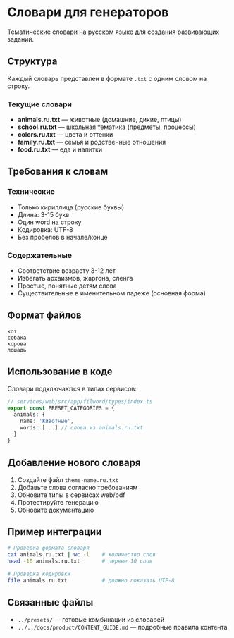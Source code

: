 # Словари для генераторов

Тематические словари на русском языке для создания развивающих заданий.

## Структура

Каждый словарь представлен в формате `.txt` с одним словом на строку.

### Текущие словари
- **animals.ru.txt** — животные (домашние, дикие, птицы)
- **school.ru.txt** — школьная тематика (предметы, процессы)  
- **colors.ru.txt** — цвета и оттенки
- **family.ru.txt** — семья и родственные отношения
- **food.ru.txt** — еда и напитки

## Требования к словам

### Технические
- Только кириллица (русские буквы)
- Длина: 3-15 букв
- Один word на строку
- Кодировка: UTF-8
- Без пробелов в начале/конце

### Содержательные  
- Соответствие возрасту 3-12 лет
- Избегать архаизмов, жаргона, сленга
- Простые, понятные детям слова
- Существительные в именительном падеже (основная форма)

## Формат файлов

```
кот
собака
корова
лошадь
```

## Использование в коде

Словари подключаются в типах сервисов:

```typescript
// services/web/src/app/filword/types/index.ts
export const PRESET_CATEGORIES = {
  animals: {
    name: 'Животные', 
    words: [...] // слова из animals.ru.txt
  }
}
```

## Добавление нового словаря

1. Создайте файл `theme-name.ru.txt`
2. Добавьте слова согласно требованиям
3. Обновите типы в сервисах web/pdf  
4. Протестируйте генерацию
5. Обновите документацию

## Пример интеграции

```bash
# Проверка формата словаря
cat animals.ru.txt | wc -l    # количество слов
head -10 animals.ru.txt       # первые 10 слов

# Проверка кодировки  
file animals.ru.txt           # должно показать UTF-8
```

## Связанные файлы

- `../presets/` — готовые комбинации из словарей
- `../../docs/product/CONTENT_GUIDE.md` — подробные правила контента